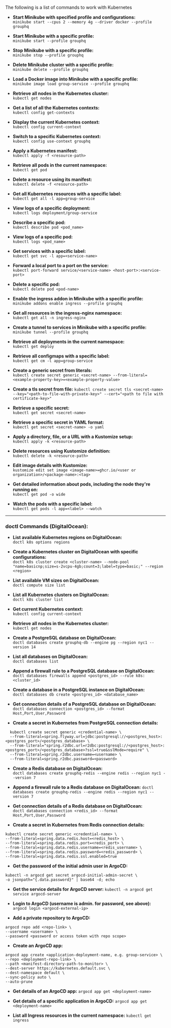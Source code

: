 The following is a list of commands to work with Kubernetes

- **Start Minikube with specified profile and configurations:**  
  `minikube start --cpus 2 --memory 4g --driver docker --profile grouphq`


- **Start Minikube with a specific profile:**  
  `minikube start --profile grouphq`


- **Stop Minikube with a specific profile:**  
  `minikube stop --profile grouphq`


- **Delete Minikube cluster with a specific profile:**  
  `minikube delete --profile grouphq`


- **Load a Docker image into Minikube with a specific profile:**  
  `minikube image load group-service --profile grouphq`


- **Retrieve all nodes in the Kubernetes cluster:**  
  `kubectl get nodes`


- **Get a list of all the Kubernetes contexts:**  
  `kubectl config get-contexts`


- **Display the current Kubernetes context:**  
  `kubectl config current-context`


- **Switch to a specific Kubernetes context:**  
  `kubectl config use-context grouphq`


- **Apply a Kubernetes manifest:**  
  `kubectl apply -f <resource-path>`


- **Retrieve all pods in the current namespace:**  
  `kubectl get pod`


- **Delete a resource using its manifest:**  
  `kubectl delete -f <resource-path>`


- **Get all Kubernetes resources with a specific label:**  
  `kubectl get all -l app=group-service`


- **View logs of a specific deployment:**  
  `kubectl logs deployment/group-service`


- **Describe a specific pod:**  
  `kubectl describe pod <pod_name>`


- **View logs of a specific pod:**  
  `kubectl logs <pod_name>`


- **Get services with a specific label:**  
  `kubectl get svc -l app=<service-name>`


- **Forward a local port to a port on the service:**  
  `kubectl port-forward service/<service-name> <host-port>:<service-port>`


- **Delete a specific pod:**  
  `kubectl delete pod <pod-name>`


- **Enable the ingress addon in Minikube with a specific profile:**  
  `minikube addons enable ingress --profile grouphq`


- **Get all resources in the ingress-nginx namespace:**  
  `kubectl get all -n ingress-nginx`


- **Create a tunnel to services in Minikube with a specific profile:**  
  `minikube tunnel --profile grouphq`


- **Retrieve all deployments in the current namespace:**  
  `kubectl get deploy`


- **Retrieve all configmaps with a specific label:**  
  `kubectl get cm -l app=group-service`


- **Create a generic secret from literals:**  
  `kubectl create secret generic <secret-name> --from-literal=<example-property-key>=<example-property-value>`

- **Create a tls secret from file:**
  `kubectl create secret tls <secret-name> --key="<path-to-file-with-private-key>" --cert="<path to file with certificate-key>"`

- **Retrieve a specific secret:**  
  `kubectl get secret <secret-name>`


- **Retrieve a specific secret in YAML format:**  
  `kubectl get secret <secret-name> -o yaml`


- **Apply a directory, file, or a URL with a Kustomize setup:**  
  `kubectl apply -k <resource-path>`


- **Delete resources using Kustomize definition:**  
  `kubectl delete -k <resource-path>`


- **Edit image details with Kustomize:**  
  `kustomize edit set image <image-name>=ghcr.io/<user or organization>/<package-name>:<tag>`


- **Get detailed information about pods, including the node they're running on:**  
  `kubectl get pod -o wide`


- **Watch the pods with a specific label:**  
  `kubectl get pods -l app=<label> --watch`


---

### doctl Commands (DigitalOcean):

- **List available Kubernetes regions on DigitalOcean:**  
  `doctl k8s options regions`


- **Create a Kubernetes cluster on DigitalOcean with specific configurations:**  
  `doctl k8s cluster create <cluster-name> --node-pool "name=basicnp;size=s-2vcpu-4gb;count=3;label=type=basic;" --region <region>`


- **List available VM sizes on DigitalOcean:**  
  `doctl compute size list`


- **List all Kubernetes clusters on DigitalOcean:**  
  `doctl k8s cluster list`


- **Get current Kubernetes context:**  
  `kubectl config current-context`


- **Retrieve all nodes in the Kubernetes cluster:**  
  `kubectl get nodes`


- **Create a PostgreSQL database on DigitalOcean:**  
  `doctl databases create grouphq-db --engine pg --region nyc1 --version 14`


- **List all databases on DigitalOcean:**  
  `doctl databases list`


- **Append a firewall rule to a PostgreSQL database on DigitalOcean:**  
  `doctl databases firewalls append <postgres_id> --rule k8s:<cluster_id>`


- **Create a database in a PostgreSQL instance on DigitalOcean:**  
  `doctl databases db create <postgres_id> <database_name>`


- **Get connection details of a PostgreSQL database on DigitalOcean:**  
  `doctl databases connection <postgres_id> --format Host,Port,User,Password`


- **Create a secret in Kubernetes from PostgreSQL connection details:**
```shell
  kubectl create secret generic <credential-name> \
  --from-literal=spring.flyway.url=jdbc:postgresql://<postgres_host>:<postgres_port>/<postgres_database> \
  --from-literal="spring.r2dbc.url=r2dbc:postgresql://<postgres_host>:<postgres_port>/<postgres_database>?ssl=true&sslMode=require" \
  --from-literal=spring.r2dbc.username=<username> \
  --from-literal=spring.r2dbc.password=<password>
```


- **Create a Redis database on DigitalOcean:**  
`doctl databases create grouphq-redis --engine redis --region nyc1 --version 7`


- **Append a firewall rule to a Redis database on DigitalOcean:**
`doctl databases create grouphq-redis --engine redis --region nyc1 --version 7`


- **Get connection details of a Redis database on DigitalOcean:**  
`doctl databases connection <redis_id> --format Host,Port,User,Password`


- **Create a secret in Kubernetes from Redis connection details:**
```shell
kubectl create secret generic <credential-name> \
--from-literal=spring.data.redis.host=<redis_host> \
--from-literal=spring.data.redis.port=<redis_port> \
--from-literal=spring.data.redis.username=<redis_username> \
--from-literal=spring.data.redis.password=<redis_password> \
--from-literal=spring.data.redis.ssl.enabled=true
```


- **Get the password of the initial admin user in ArgoCD:**
```shell
kubectl -n argocd get secret argocd-initial-admin-secret \
-o jsonpath="{.data.password}" | base64 -d; echo
```


- **Get the service details for ArgoCD server:**
`kubectl -n argocd get service argocd-server`


- **Login to ArgoCD (username is admin. for password, see above):**
`argocd login <argocd-external-ip>`


- **Add a private repository to ArgoCD:**
```shell
argocd repo add <repo-link> \
--username <username> \
--password <password or access token with repo scope>
```


- **Create an ArgoCD app:**
```shell
argocd app create <application-deployment-name, e.g. group-service> \
--repo <deployment-repo-link> \
--path <manifest-directory-path-to-monitor> \
--dest-server https://kubernetes.default.svc \
--dest-namespace default \
--sync-policy auto \
--auto-prune 
```

- **Get details of an ArgoCD app:**
`argocd app get <deployment-name>`


- **Get details of a specific application in ArgoCD:**
`argocd app get <deployment-name>`


- **List all Ingress resources in the current namespace:**
`kubectl get ingress`